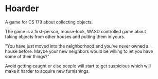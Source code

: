 Hoarder
=======

A game for CS 179 about collecting objects.

The game is a first-person, mouse-look, WASD controlled game about taking objects from other houses and putting them in yours.

"You have just moved into the neighborhood and you've never owned a house before. 
Maybe your new neighbors would be willing to let you have some of their things?"

Avoid getting caught or else people will start to get suspicious which will make it harder to acquire new furnishings.
